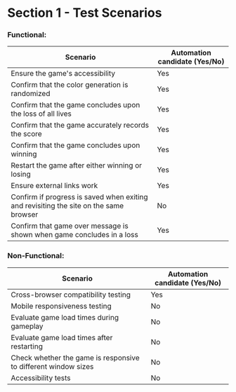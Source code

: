 # Section 1 - Test Scenarios

### Functional:

| Scenario                                                                              | Automation candidate (Yes/No) |
|---------------------------------------------------------------------------------------|-------------------------------|
| Ensure the game's accessibility                                                       | Yes                           |
| Confirm that the color generation is randomized                                       | Yes                           |
| Confirm that the game concludes upon the loss of all lives                            | Yes                           |
| Confirm that the game accurately records the score                                    | Yes                           |
| Confirm that the game concludes upon winning                                          | Yes                           |
| Restart the game after either winning or losing                                       | Yes                           |
| Ensure external links work                                                            | Yes                           |
| Confirm if progress is saved when exiting and revisiting the site on the same browser | No                            |
| Confirm that game over message is shown when game concludes in a loss                 | Yes                           |

### Non-Functional:

| Scenario            | Automation candidate (Yes/No)                                                             |
| ----------------- | ------------------------------------------------------------------ |
| Cross-browser compatibility testing | Yes |
| Mobile responsiveness testing | No |
| Evaluate game load times during gameplay  | No |
| Evaluate game load times after restarting | No |
| Check whether the game is responsive to different window sizes| No |
| Accessibility tests| No |
